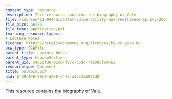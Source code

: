 ```yaml
---
content_type: resource
description: This resource contains the biography of Vale.
file: /courses/11-941-disaster-vulnerability-and-resilience-spring-2005/6f39c15099e9d0e0d476a1e23ab022d8_valebio.pdf
file_size: 66228
file_type: application/pdf
learning_resource_types:
- Lecture Notes
license: https://creativecommons.org/licenses/by-nc-sa/4.0/
ocw_type: OCWFile
parent_title: Lecture Notes
parent_type: CourseSection
parent_uid: c465cf36-b2cd-f07c-c5dc-7a10d5f64453
resourcetype: Document
title: valebio.pdf
uid: 6f39c150-99e9-d0e0-d476-a1e23ab022d8
---
```

This resource contains the biography of Vale.